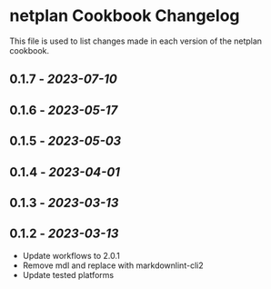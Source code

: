 # netplan Cookbook Changelog

This file is used to list changes made in each version of the netplan cookbook.

## 0.1.7 - *2023-07-10*

## 0.1.6 - *2023-05-17*

## 0.1.5 - *2023-05-03*

## 0.1.4 - *2023-04-01*

## 0.1.3 - *2023-03-13*

## 0.1.2 - *2023-03-13*

- Update workflows to 2.0.1
- Remove mdl and replace with markdownlint-cli2
- Update tested platforms

